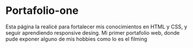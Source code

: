 # Portafolio-one
Esta página la realicé para fortalecer mis conocimientos en HTML y CSS, y seguir aprendiendo responsive desing. Mi primer portafolio web, donde pude exponer alguno de mis hobbies como lo es el filming 


